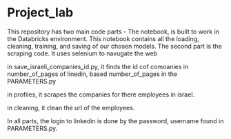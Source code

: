 # Project_lab

This repository has two main code parts - The notebook, is built to work in the Databricks environment. This notebook contains all the loading, cleaning, training, and saving of our chosen models.
The second part is the scraping code. It uses selenium to navugate the web
 
 in save_israeli_companies_id.py, it finds the id cof comoanies in number_of_pages of linedin, based number_of_pages in the PARAMETERS.py
 
 in profiles, it scrapes the companies for there employees in israel.
 
 in cleaning, it clean the url of the employees.
 

In all parts, the login to linkedin is done by the password, username found in PARAMETERS.py.

